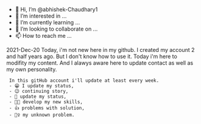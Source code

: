 - 👋 Hi, I’m @abhishek-Chaudhary1
- 👀 I’m interested in ...
- 🌱 I’m currently learning ...
- 💞️ I’m looking to collaborate on ...
- 📫 How to reach me ...

<!---
abhishek-Chaudhary1/abhishek-Chaudhary1 is a ✨ special ✨ repository because its `README.md` (this file) appears on your GitHub profile.
You can click the Preview link to take a look at your changes.
--->

2021-Dec-20
      Today, i'm not new here in my github. I created my account 2 and half years ago. But I don't know how to use it. 
      Today i'm here to modifity my content. And I alawys aware here to update contact as well as my own personality. 
      
     In this gitHub account i'll update at least every week.
     - 😁 I update my status, 
     - 😉 continuing story, 
     - 🤳 update my status, 
     - 🐱‍🚀 develop my new skills,
     - 👍 problems with solution,
     - 🤷‍♀️ my unknown problem.
